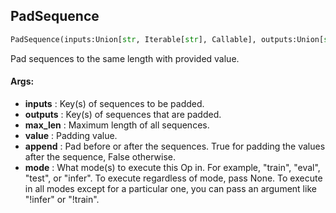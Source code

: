 ## PadSequence
```python
PadSequence(inputs:Union[str, Iterable[str], Callable], outputs:Union[str, Iterable[str]], max_len:int, value:Union[str, int]=0, append:bool=True, mode:Union[NoneType, str, Iterable[str]]=None) -> None
```
Pad sequences to the same length with provided value.


#### Args:

* **inputs** :  Key(s) of sequences to be padded.
* **outputs** :  Key(s) of sequences that are padded.
* **max_len** :  Maximum length of all sequences.
* **value** :  Padding value.
* **append** :  Pad before or after the sequences. True for padding the values after the sequence, False otherwise.
* **mode** :  What mode(s) to execute this Op in. For example, "train", "eval", "test", or "infer". To execute        regardless of mode, pass None. To execute in all modes except for a particular one, you can pass an argument        like "!infer" or "!train".